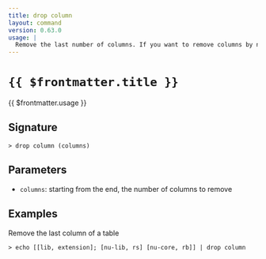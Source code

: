 ```yaml
---
title: drop column
layout: command
version: 0.63.0
usage: |
  Remove the last number of columns. If you want to remove columns by name, try 'reject'.
---
```


# `{{ $frontmatter.title }}`

<div style='white-space: pre-wrap;'>{{ $frontmatter.usage }}</div>

## Signature

```> drop column (columns)```

## Parameters

 -  `columns`: starting from the end, the number of columns to remove

## Examples

Remove the last column of a table
```shell
> echo [[lib, extension]; [nu-lib, rs] [nu-core, rb]] | drop column
```
